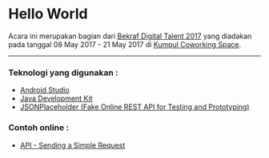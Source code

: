 Hello World
===========
Acara ini merupakan bagian dari [Bekraf Digital Talent 2017](https://www.kumpul.co/events/bekraf-digital-talent-2017-170501/ "Event Bekraf Digital Talent 2017") yang diadakan pada tanggal 08 May 2017 - 21 May 2017 di [Kumpul Coworking Space](https://goo.gl/maps/dxMyzJbWnax "Maps Kumpul Coworking Space").

---

### Teknologi yang digunakan :
* [Android Studio](http://developer.android.com/sdk/index.html "Download Android Studio")
* [Java Development Kit](http://www.oracle.com/technetwork/java/javase/downloads/index.html "Download JDK")
* [JSONPlaceholder (Fake Online REST API for Testing and Prototyping)](http://jsonplaceholder.typicode.com/ "Fake Online REST API for Testing and Prototyping")

### Contoh online :
* [API - Sending a Simple Request](https://developer.android.com/training/volley/simple.html "Contoh menggunakan newRequestQueue")